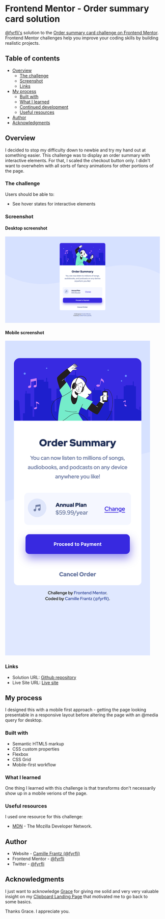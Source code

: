 # Frontend Mentor - Order summary card solution

[@fyrfli's](https://github.com/fyrfli) solution to the [Order summary card challenge on Frontend Mentor](https://www.frontendmentor.io/challenges/order-summary-component-QlPmajDUj). Frontend Mentor challenges help you improve your coding skills by building realistic projects. 

## Table of contents

- [Overview](#overview)
  - [The challenge](#the-challenge)
  - [Screenshot](#screenshot)
  - [Links](#links)
- [My process](#my-process)
  - [Built with](#built-with)
  - [What I learned](#what-i-learned)
  - [Continued development](#continued-development)
  - [Useful resources](#useful-resources)
- [Author](#author)
- [Acknowledgments](#acknowledgments)

## Overview

I decided to stop my difficulty down to newbie and try my hand out at something easier. This challenge was to display an order summary with interactive elements. For that, I scaled the checkout button only. I didn't want to overwhelm with all sorts of fancy animations for other portions of the page. 

### The challenge

Users should be able to:

- See hover states for interactive elements

### Screenshot

#### Desktop screenshot
![](images/desktop-screenshot.png)

#### Mobile screenshot
![](images/mobile-screenshot.png)

### Links

- Solution URL: [Github repository](https://github.com/fyrfli/order-summary-component)
- Live Site URL: [Live site](https://fyrfli.github.io/order-summary-component)

## My process

I designed this with a mobile first approach - getting the page looking presentable in a responsive layout before altering the page with an @media query for desktop.

### Built with

- Semantic HTML5 markup
- CSS custom properties
- Flexbox
- CSS Grid
- Mobile-first workflow

### What I learned

One thing I learned with this challenge is that transforms don't necessarily show up in a mobile verions of the page.

### Useful resources
I used one resource for this challenge: 

- [MDN](https://developer.mozilla.org) - The Mozilla Developer Network.
## Author

- Website - [Camille Frantz \(@fyrfli\)](https://github.com/fyrfli/)
- Frontend Mentor - [@fyrfli](https://www.frontendmentor.io/profile/fyrfli)
- Twitter - [@fyrfli](https://www.twitter.com/fyrfli)

## Acknowledgments

I just want to acknowledge [Grace](https://www.frontendmentor.io/profile/grace-snow) for giving me solid and very very valuable insight on my [Clipboard Landing Page](https://www.frontendmentor.io/solutions/fyrflis-solution-to-the-clipboard-landing-page-challenge-YzrqlHbHF#comment-621828a2145c6a78f071e636) that motivated me to go back to some basics. 

Thanks Grace. I appreciate you.

